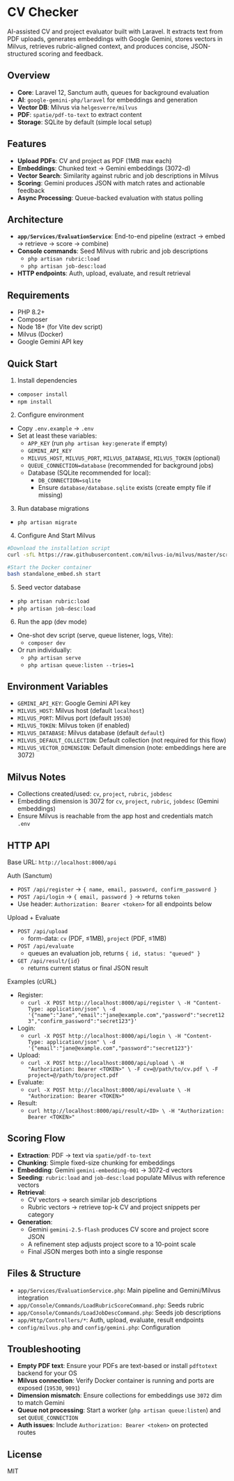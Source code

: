 # CV Checker

AI-assisted CV and project evaluator built with Laravel. It extracts text from PDF uploads, generates embeddings with Google Gemini, stores vectors in Milvus, retrieves rubric-aligned context, and produces concise, JSON-structured scoring and feedback.

## Overview

- **Core**: Laravel 12, Sanctum auth, queues for background evaluation
- **AI**: `google-gemini-php/laravel` for embeddings and generation
- **Vector DB**: Milvus via `helgesverre/milvus`
- **PDF**: `spatie/pdf-to-text` to extract content
- **Storage**: SQLite by default (simple local setup)

## Features

- **Upload PDFs**: CV and project as PDF (1MB max each)
- **Embeddings**: Chunked text → Gemini embeddings (3072-d)
- **Vector Search**: Similarity against rubric and job descriptions in Milvus
- **Scoring**: Gemini produces JSON with match rates and actionable feedback
- **Async Processing**: Queue-backed evaluation with status polling

## Architecture

- **`app/Services/EvaluationService`**: End-to-end pipeline (extract → embed → retrieve → score → combine)
- **Console commands**: Seed Milvus with rubric and job descriptions
  - `php artisan rubric:load`
  - `php artisan job-desc:load`
- **HTTP endpoints**: Auth, upload, evaluate, and result retrieval

## Requirements

- PHP 8.2+
- Composer
- Node 18+ (for Vite dev script)
- Milvus (Docker)
- Google Gemini API key

## Quick Start

1) Install dependencies
- `composer install`
- `npm install`

2) Configure environment
- Copy `.env.example` → `.env`
- Set at least these variables:
  - `APP_KEY` (run `php artisan key:generate` if empty)
  - `GEMINI_API_KEY`
  - `MILVUS_HOST`, `MILVUS_PORT`, `MILVUS_DATABASE`, `MILVUS_TOKEN` (optional)
  - `QUEUE_CONNECTION=database` (recommended for background jobs)
  - Database (SQLite recommended for local):
    - `DB_CONNECTION=sqlite`
    - Ensure `database/database.sqlite` exists (create empty file if missing)

3) Run database migrations
- `php artisan migrate`

4) Configure And Start Milvus
```bash
#Download the installation script
curl -sfL https://raw.githubusercontent.com/milvus-io/milvus/master/scripts/standalone_embed.sh -o standalone_embed.sh

#Start the Docker container
bash standalone_embed.sh start
```

5) Seed vector database
- `php artisan rubric:load`
- `php artisan job-desc:load`

6) Run the app (dev mode)
- One-shot dev script (serve, queue listener, logs, Vite):
  - `composer dev`
- Or run individually:
  - `php artisan serve`
  - `php artisan queue:listen --tries=1`

## Environment Variables

- `GEMINI_API_KEY`: Google Gemini API key
- `MILVUS_HOST`: Milvus host (default `localhost`)
- `MILVUS_PORT`: Milvus port (default `19530`)
- `MILVUS_TOKEN`: Milvus token (if enabled)
- `MILVUS_DATABASE`: Milvus database (default `default`)
- `MILVUS_DEFAULT_COLLECTION`: Default collection (not required for this flow)
- `MILVUS_VECTOR_DIMENSION`: Default dimension (note: embeddings here are 3072)

## Milvus Notes

- Collections created/used: `cv`, `project`, `rubric`, `jobdesc`
- Embedding dimension is 3072 for `cv`, `project`, `rubric`, `jobdesc` (Gemini embeddings)
- Ensure Milvus is reachable from the app host and credentials match `.env`

## HTTP API

Base URL: `http://localhost:8000/api`

Auth (Sanctum)
- `POST /api/register` → `{ name, email, password, confirm_password }`
- `POST /api/login` → `{ email, password }` → returns `token`
- Use header: `Authorization: Bearer <token>` for all endpoints below

Upload + Evaluate
- `POST /api/upload`
  - form-data: `cv` (PDF, ≤1MB), `project` (PDF, ≤1MB)
- `POST /api/evaluate`
  - queues an evaluation job, returns `{ id, status: "queued" }`
- `GET /api/result/{id}`
  - returns current status or final JSON result

Examples (cURL)
- Register:
  - `curl -X POST http://localhost:8000/api/register \
     -H "Content-Type: application/json" \
     -d '{"name":"Jane","email":"jane@example.com","password":"secret123","confirm_password":"secret123"}'`
- Login:
  - `curl -X POST http://localhost:8000/api/login \
     -H "Content-Type: application/json" \
     -d '{"email":"jane@example.com","password":"secret123"}'`
- Upload:
  - `curl -X POST http://localhost:8000/api/upload \
     -H "Authorization: Bearer <TOKEN>" \
     -F cv=@/path/to/cv.pdf \
     -F project=@/path/to/project.pdf`
- Evaluate:
  - `curl -X POST http://localhost:8000/api/evaluate \
     -H "Authorization: Bearer <TOKEN>"`
- Result:
  - `curl http://localhost:8000/api/result/<ID> \
     -H "Authorization: Bearer <TOKEN>"`

## Scoring Flow

- **Extraction**: PDF → text via `spatie/pdf-to-text`
- **Chunking**: Simple fixed-size chunking for embeddings
- **Embedding**: Gemini `gemini-embedding-001` → 3072-d vectors
- **Seeding**: `rubric:load` and `job-desc:load` populate Milvus with reference vectors
- **Retrieval**:
  - CV vectors → search similar job descriptions
  - Rubric vectors → retrieve top-k CV and project snippets per category
- **Generation**:
  - Gemini `gemini-2.5-flash` produces CV score and project score JSON
  - A refinement step adjusts project score to a 10-point scale
  - Final JSON merges both into a single response

## Files & Structure

- `app/Services/EvaluationService.php`: Main pipeline and Gemini/Milvus integration
- `app/Console/Commands/LoadRubricScoreCommand.php`: Seeds rubric
- `app/Console/Commands/LoadJobDescCommand.php`: Seeds job descriptions
- `app/Http/Controllers/*`: Auth, upload, evaluate, result endpoints
- `config/milvus.php` and `config/gemini.php`: Configuration

## Troubleshooting

- **Empty PDF text**: Ensure your PDFs are text-based or install `pdftotext` backend for your OS
- **Milvus connection**: Verify Docker container is running and ports are exposed (`19530`, `9091`)
- **Dimension mismatch**: Ensure collections for embeddings use `3072` dim to match Gemini
- **Queue not processing**: Start a worker (`php artisan queue:listen`) and set `QUEUE_CONNECTION`
- **Auth issues**: Include `Authorization: Bearer <token>` on protected routes

## License

MIT
